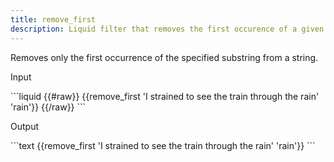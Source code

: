 ```yaml
---
title: remove_first
description: Liquid filter that removes the first occurence of a given substring from a string.
---
```

Removes only the first occurrence of the specified substring from a string.
<p class="code-label">Input</p>
```liquid
{{#raw}}
{{remove_first 'I strained to see the train through the rain' 'rain'}}
{{/raw}}
```
<p class="code-label">Output</p>
```text
{{remove_first 'I strained to see the train through the rain' 'rain'}}
```